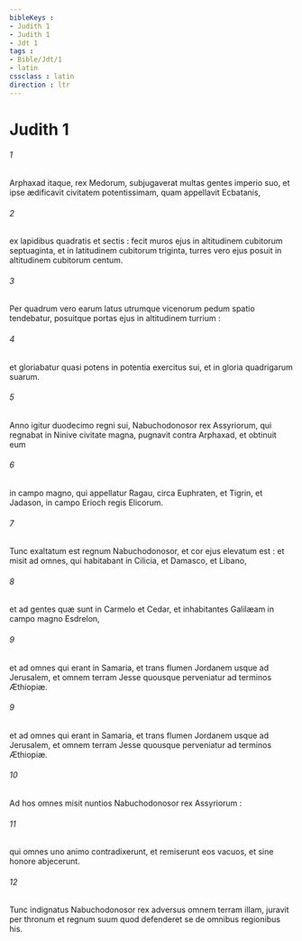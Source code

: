 ```yaml
---
bibleKeys : 
- Judith 1
- Judith 1
- Jdt 1
tags : 
- Bible/Jdt/1
- latin
cssclass : latin
direction : ltr
---
```


# Judith 1

###### 1
Arphaxad itaque, rex Medorum, subjugaverat multas gentes imperio suo, et ipse ædificavit civitatem potentissimam, quam appellavit Ecbatanis,
###### 2
ex lapidibus quadratis et sectis : fecit muros ejus in altitudinem cubitorum septuaginta, et in latitudinem cubitorum triginta, turres vero ejus posuit in altitudinem cubitorum centum.
###### 3
Per quadrum vero earum latus utrumque vicenorum pedum spatio tendebatur, posuitque portas ejus in altitudinem turrium :
###### 4
et gloriabatur quasi potens in potentia exercitus sui, et in gloria quadrigarum suarum.
###### 5
Anno igitur duodecimo regni sui, Nabuchodonosor rex Assyriorum, qui regnabat in Ninive civitate magna, pugnavit contra Arphaxad, et obtinuit eum
###### 6
in campo magno, qui appellatur Ragau, circa Euphraten, et Tigrin, et Jadason, in campo Erioch regis Elicorum.
###### 7
Tunc exaltatum est regnum Nabuchodonosor, et cor ejus elevatum est : et misit ad omnes, qui habitabant in Cilicia, et Damasco, et Libano,
###### 8
et ad gentes quæ sunt in Carmelo et Cedar, et inhabitantes Galilæam in campo magno Esdrelon,
###### 9
et ad omnes qui erant in Samaria, et trans flumen Jordanem usque ad Jerusalem, et omnem terram Jesse quousque perveniatur ad terminos Æthiopiæ.
###### 9
et ad omnes qui erant in Samaria, et trans flumen Jordanem usque ad Jerusalem, et omnem terram Jesse quousque perveniatur ad terminos Æthiopiæ.
###### 10
Ad hos omnes misit nuntios Nabuchodonosor rex Assyriorum :
###### 11
qui omnes uno animo contradixerunt, et remiserunt eos vacuos, et sine honore abjecerunt.
###### 12
Tunc indignatus Nabuchodonosor rex adversus omnem terram illam, juravit per thronum et regnum suum quod defenderet se de omnibus regionibus his.
